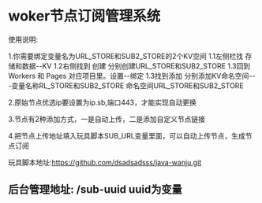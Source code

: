 # woker节点订阅管理系统

使用说明:

1.你需要绑定变量名为URL_STORE和SUB2_STORE的2个KV空间
   1.1左侧栏找 存储和数据--KV
   1.2右侧找到 创建  分别创建URL_STORE和SUB2_STORE
   1.3回到Workers 和 Pages 对应项目里。设置--绑定
   1.3找到添加  分别添加KV命名空间---变量名称RL_STORE和SUB2_STORE 命名空间URL_STORE和SUB2_STORE

   
2.原始节点优选ip要设置为ip.sb,端口443，才能实现自动更换

3.节点有2种添加方式，一是自动上传，二是添加自定义节点链接

4.把节点上传地址填入玩具脚本SUB_URL变量里面，可以自动上传节点，生成节点订阅

玩具脚本地址:https://github.com/dsadsadsss/java-wanju.git



## 后台管理地址:  /sub-uuid   uuid为变量
